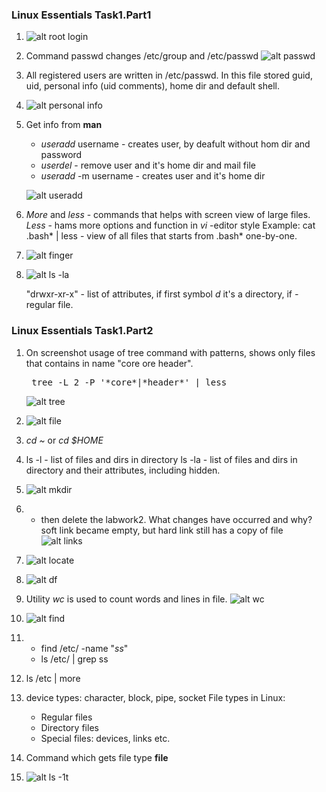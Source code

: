 ### Linux Essentials  Task1.Part1

1. ![alt root login](/m4/task4.1/images/t1_1.PNG)
2.  Command passwd changes /etc/group and /etc/passwd
    ![alt passwd](/m4/task4.1/images/t1_2.PNG)
3.  All registered users are written in /etc/passwd. In this file stored guid, uid, personal info (uid comments), home dir and default shell.
4.  
    ![alt personal info](/m4/task4.1/images/t1_4.PNG)
5.  Get info from **man**
    + *useradd* username - creates user, by deafult without hom dir and password
    + *userdel* - remove user and it's home dir and mail file
    + *useradd* -m username - creates user and it's home dir
 
    ![alt useradd](/m4/task4.1/images/t1_5.PNG)
6.  *More* and *less* - commands that helps with screen view of large files. *Less* - hams more options and function in *vi* -editor style
 Example:  cat .bash*  | less - view of all files that starts from .bash* one-by-one.
7. ![alt finger](/m4/task4.1/images/t1_7.PNG)
8. 
    ![alt ls -la](/m4/task4.1/images/t1_8.PNG)

    "drwxr-xr-x" - list of attributes, if first symbol *d*  it's a directory, if *-*  regular file.

### Linux Essentials  Task1.Part2

1. On screenshot usage of tree command with patterns, shows only files that contains in name "core ore header".
    <pre> tree -L 2 -P '*core*|*header*' | less</pre>
    ![alt tree](/m4/task4.1/images/t12_1.PNG)
2. ![alt file](/m4/task4.1/images/t12_2.PNG)
3. *cd ~* or *cd $HOME*
4. ls -l - list of files and dirs in directory
   ls -la - list of files and dirs in directory and their attributes, including hidden.
5. ![alt mkdir](/m4/task4.1/images/t12_5.PNG)
6.  + then delete the labwork2. What changes have occurred and why?
    soft link became empty, but hard link still has a copy of file
    ![alt links](/m4/task4.1/images/t12_6.PNG)

7. 
    ![alt locate](/m4/task4.1/images/t12_7.PNG)
8. ![alt df](/m4/task4.1/images/t12_8.PNG)
9. Utility *wc* is used to count words and lines in file.
    ![alt wc](/m4/task4.1/images/t12_9.PNG)
10. ![alt find](/m4/task4.1/images/t12_10.PNG)
11.     
    + find /etc/ -name "*ss*"
    + ls /etc/ | grep ss
12. ls /etc | more
13.  device types: character, block, pipe, socket
    File types in Linux:
      + Regular  files
      + Directory  files
      + Special files: devices, links etc.
14. Command which gets file type **file**
15.  ![alt ls -1t](/m4/task4.1/images/t12_15.PNG)
